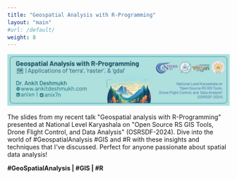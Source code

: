 ```yaml
---
title: "Geospatial Analysis with R-Programming"
layout: "main"
#url: /default/
weight: 8
---
```


![header](Outline.png)

The slides from my recent talk "Geospatial analysis with R-Programming" presented at National Level Karyashala on "Open Source RS GIS Tools, Drone Flight Control, and  Data Analysis" (OSRSDF-2024). Dive into the world of #GeospatialAnalysis #GIS and #R with these insights and techniques that I've discussed. Perfect for anyone passionate about spatial data analysis!


<!---    
- [Geospatial Analysis with R-Programming Slides ](/Slides/2024031_Geospatial_Analysis_with_R/Slides.html)

 -->

**#GeoSpatialAnalysis | #GIS | #R**

